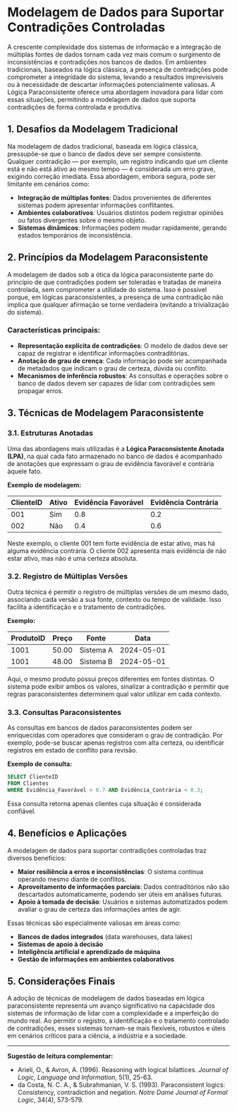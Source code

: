 
# Modelagem de Dados para Suportar Contradições Controladas

A crescente complexidade dos sistemas de informação e a integração de múltiplas fontes de dados tornam cada vez mais comum o surgimento de inconsistências e contradições nos bancos de dados. Em ambientes tradicionais, baseados na lógica clássica, a presença de contradições pode comprometer a integridade do sistema, levando a resultados imprevisíveis ou à necessidade de descartar informações potencialmente valiosas. A Lógica Paraconsistente oferece uma abordagem inovadora para lidar com essas situações, permitindo a modelagem de dados que suporta contradições de forma controlada e produtiva.

## 1. Desafios da Modelagem Tradicional

Na modelagem de dados tradicional, baseada em lógica clássica, pressupõe-se que o banco de dados deve ser sempre consistente. Qualquer contradição — por exemplo, um registro indicando que um cliente está e não está ativo ao mesmo tempo — é considerada um erro grave, exigindo correção imediata. Essa abordagem, embora segura, pode ser limitante em cenários como:

- **Integração de múltiplas fontes**: Dados provenientes de diferentes sistemas podem apresentar informações conflitantes.
- **Ambientes colaborativos**: Usuários distintos podem registrar opiniões ou fatos divergentes sobre o mesmo objeto.
- **Sistemas dinâmicos**: Informações podem mudar rapidamente, gerando estados temporários de inconsistência.

## 2. Princípios da Modelagem Paraconsistente

A modelagem de dados sob a ótica da lógica paraconsistente parte do princípio de que contradições podem ser toleradas e tratadas de maneira controlada, sem comprometer a utilidade do sistema. Isso é possível porque, em lógicas paraconsistentes, a presença de uma contradição não implica que qualquer afirmação se torne verdadeira (evitando a trivialização do sistema).

### Características principais:

- **Representação explícita de contradições**: O modelo de dados deve ser capaz de registrar e identificar informações contraditórias.
- **Anotação de grau de crença**: Cada informação pode ser acompanhada de metadados que indicam o grau de certeza, dúvida ou conflito.
- **Mecanismos de inferência robustos**: As consultas e operações sobre o banco de dados devem ser capazes de lidar com contradições sem propagar erros.

## 3. Técnicas de Modelagem Paraconsistente

### 3.1. Estruturas Anotadas

Uma das abordagens mais utilizadas é a **Lógica Paraconsistente Anotada (LPA)**, na qual cada fato armazenado no banco de dados é acompanhado de anotações que expressam o grau de evidência favorável e contrária àquele fato.

**Exemplo de modelagem:**

| ClienteID | Ativo | Evidência Favorável | Evidência Contrária |
|-----------|-------|--------------------|--------------------|
| 001       | Sim   | 0.8                | 0.2                |
| 002       | Não   | 0.4                | 0.6                |

Neste exemplo, o cliente 001 tem forte evidência de estar ativo, mas há alguma evidência contrária. O cliente 002 apresenta mais evidência de não estar ativo, mas não é uma certeza absoluta.

### 3.2. Registro de Múltiplas Versões

Outra técnica é permitir o registro de múltiplas versões de um mesmo dado, associando cada versão a sua fonte, contexto ou tempo de validade. Isso facilita a identificação e o tratamento de contradições.

**Exemplo:**

| ProdutoID | Preço | Fonte         | Data       |
|-----------|-------|---------------|------------|
| 1001      | 50.00 | Sistema A     | 2024-05-01 |
| 1001      | 48.00 | Sistema B     | 2024-05-01 |

Aqui, o mesmo produto possui preços diferentes em fontes distintas. O sistema pode exibir ambos os valores, sinalizar a contradição e permitir que regras paraconsistentes determinem qual valor utilizar em cada contexto.

### 3.3. Consultas Paraconsistentes

As consultas em bancos de dados paraconsistentes podem ser enriquecidas com operadores que consideram o grau de contradição. Por exemplo, pode-se buscar apenas registros com alta certeza, ou identificar registros em estado de conflito para revisão.

**Exemplo de consulta:**

```sql
SELECT ClienteID
FROM Clientes
WHERE Evidência_Favorável > 0.7 AND Evidência_Contrária < 0.3;
```

Essa consulta retorna apenas clientes cuja situação é considerada confiável.

## 4. Benefícios e Aplicações

A modelagem de dados para suportar contradições controladas traz diversos benefícios:

- **Maior resiliência a erros e inconsistências**: O sistema continua operando mesmo diante de conflitos.
- **Aproveitamento de informações parciais**: Dados contraditórios não são descartados automaticamente, podendo ser úteis em análises futuras.
- **Apoio à tomada de decisão**: Usuários e sistemas automatizados podem avaliar o grau de certeza das informações antes de agir.

Essas técnicas são especialmente valiosas em áreas como:

- **Bancos de dados integrados** (data warehouses, data lakes)
- **Sistemas de apoio à decisão**
- **Inteligência artificial e aprendizado de máquina**
- **Gestão de informações em ambientes colaborativos**

## 5. Considerações Finais

A adoção de técnicas de modelagem de dados baseadas em lógica paraconsistente representa um avanço significativo na capacidade dos sistemas de informação de lidar com a complexidade e a imperfeição do mundo real. Ao permitir o registro, a identificação e o tratamento controlado de contradições, esses sistemas tornam-se mais flexíveis, robustos e úteis em cenários críticos para a ciência, a indústria e a sociedade.

---

**Sugestão de leitura complementar:**  
- Arieli, O., & Avron, A. (1996). Reasoning with logical bilattices. *Journal of Logic, Language and Information*, 5(1), 25-63.
- da Costa, N. C. A., & Subrahmanian, V. S. (1993). Paraconsistent logics: Consistency, contradiction and negation. *Notre Dame Journal of Formal Logic*, 34(4), 573-579.
```
